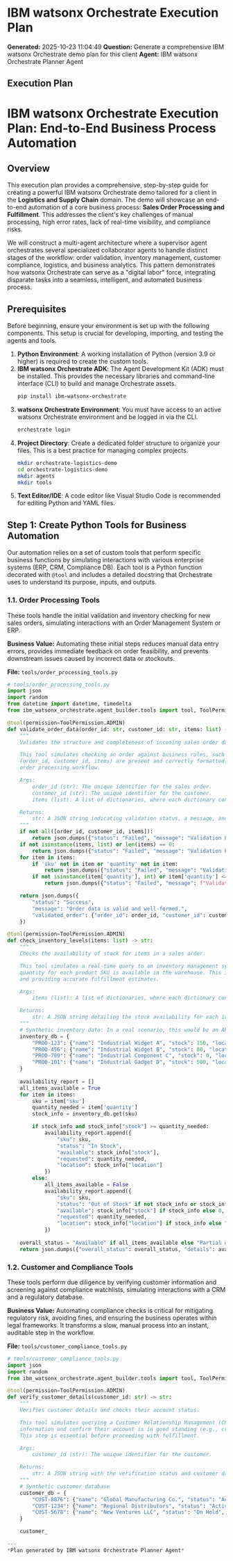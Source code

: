 # IBM watsonx Orchestrate Execution Plan

**Generated:** 2025-10-23 11:04:49
**Question:** Generate a comprehensive IBM watsonx Orchestrate demo plan for this client
**Agent:** IBM watsonx Orchestrate Planner Agent

## Execution Plan

# IBM watsonx Orchestrate Execution Plan: End-to-End Business Process Automation

## Overview

This execution plan provides a comprehensive, step-by-step guide for creating a powerful IBM watsonx Orchestrate demo tailored for a client in the **Logistics and Supply Chain** domain. The demo will showcase an end-to-end automation of a core business process: **Sales Order Processing and Fulfillment**. This addresses the client's key challenges of manual processing, high error rates, lack of real-time visibility, and compliance risks.

We will construct a multi-agent architecture where a supervisor agent orchestrates several specialized collaborator agents to handle distinct stages of the workflow: order validation, inventory management, customer compliance, logistics, and business analytics. This pattern demonstrates how watsonx Orchestrate can serve as a "digital labor" force, integrating disparate tasks into a seamless, intelligent, and automated business process.

## Prerequisites

Before beginning, ensure your environment is set up with the following components. This setup is crucial for developing, importing, and testing the agents and tools.

1.  **Python Environment**: A working installation of Python (version 3.9 or higher) is required to create the custom tools.
2.  **IBM watsonx Orchestrate ADK**: The Agent Development Kit (ADK) must be installed. This provides the necessary libraries and command-line interface (CLI) to build and manage Orchestrate assets.
    ```bash
    pip install ibm-watsonx-orchestrate
    ```
3.  **watsonx Orchestrate Environment**: You must have access to an active watsonx Orchestrate environment and be logged in via the CLI.
    ```bash
    orchestrate login
    ```
4.  **Project Directory**: Create a dedicated folder structure to organize your files. This is a best practice for managing complex projects.
    ```bash
    mkdir orchestrate-logistics-demo
    cd orchestrate-logistics-demo
    mkdir agents
    mkdir tools
    ```
5.  **Text Editor/IDE**: A code editor like Visual Studio Code is recommended for editing Python and YAML files.

## Step 1: Create Python Tools for Business Automation

Our automation relies on a set of custom tools that perform specific business functions by simulating interactions with various enterprise systems (ERP, CRM, Compliance DB). Each tool is a Python function decorated with `@tool` and includes a detailed docstring that Orchestrate uses to understand its purpose, inputs, and outputs.

### 1.1. Order Processing Tools

These tools handle the initial validation and inventory checking for new sales orders, simulating interactions with an Order Management System or ERP.

**Business Value:** Automating these initial steps reduces manual data entry errors, provides immediate feedback on order feasibility, and prevents downstream issues caused by incorrect data or stockouts.

**File:** `tools/order_processing_tools.py`

```python
# tools/order_processing_tools.py
import json
import random
from datetime import datetime, timedelta
from ibm_watsonx_orchestrate.agent_builder.tools import tool, ToolPermission

@tool(permission=ToolPermission.ADMIN)
def validate_order_data(order_id: str, customer_id: str, items: list) -> str:
    """
    Validates the structure and completeness of incoming sales order data.

    This tool simulates checking an order against business rules, such as ensuring all required fields
    (order_id, customer_id, items) are present and correctly formatted. It is the first quality gate in the
    order processing workflow.

    Args:
        order_id (str): The unique identifier for the sales order.
        customer_id (str): The unique identifier for the customer.
        items (list): A list of dictionaries, where each dictionary contains 'sku' and 'quantity'.

    Returns:
        str: A JSON string indicating validation status, a message, and the validated data.
    """
    if not all([order_id, customer_id, items]):
        return json.dumps({"status": "Failed", "message": "Validation Error: Missing required order data."})
    if not isinstance(items, list) or len(items) == 0:
        return json.dumps({"status": "Failed", "message": "Validation Error: Items list cannot be empty."})
    for item in items:
        if 'sku' not in item or 'quantity' not in item:
            return json.dumps({"status": "Failed", "message": "Validation Error: Each item must have a 'sku' and 'quantity'."})
        if not isinstance(item['quantity'], int) or item['quantity'] <= 0:
            return json.dumps({"status": "Failed", "message": f"Validation Error: Quantity for SKU {item['sku']} must be a positive integer."})

    return json.dumps({
        "status": "Success",
        "message": "Order data is valid and well-formed.",
        "validated_order": {"order_id": order_id, "customer_id": customer_id, "items": items}
    })

@tool(permission=ToolPermission.ADMIN)
def check_inventory_levels(items: list) -> str:
    """
    Checks the availability of stock for items in a sales order.

    This tool simulates a real-time query to an inventory management system. It checks if the requested
    quantity for each product SKU is available in the warehouse. This is critical for confirming an order
    and providing accurate fulfillment estimates.

    Args:
        items (list): A list of dictionaries, where each dictionary contains 'sku' and 'quantity'.

    Returns:
        str: A JSON string detailing the stock availability for each item and an overall status.
    """
    # Synthetic inventory data: In a real scenario, this would be an API call.
    inventory_db = {
        "PROD-123": {"name": "Industrial Widget A", "stock": 150, "location": "WH-A"},
        "PROD-456": {"name": "Industrial Widget B", "stock": 80, "location": "WH-B"},
        "PROD-789": {"name": "Industrial Component C", "stock": 0, "location": "WH-A"},
        "PROD-101": {"name": "Industrial Gadget D", "stock": 500, "location": "WH-C"},
    }
    
    availability_report = []
    all_items_available = True
    for item in items:
        sku = item['sku']
        quantity_needed = item['quantity']
        stock_info = inventory_db.get(sku)

        if stock_info and stock_info["stock"] >= quantity_needed:
            availability_report.append({
                "sku": sku,
                "status": "In Stock",
                "available": stock_info["stock"],
                "requested": quantity_needed,
                "location": stock_info["location"]
            })
        else:
            all_items_available = False
            availability_report.append({
                "sku": sku,
                "status": "Out of Stock" if not stock_info or stock_info["stock"] == 0 else "Insufficient Stock",
                "available": stock_info["stock"] if stock_info else 0,
                "requested": quantity_needed,
                "location": stock_info["location"] if stock_info else "N/A"
            })
    
    overall_status = "Available" if all_items_available else "Partial or No Availability"
    return json.dumps({"overall_status": overall_status, "details": availability_report})
```

### 1.2. Customer and Compliance Tools

These tools perform due diligence by verifying customer information and screening against compliance watchlists, simulating interactions with a CRM and a regulatory database.

**Business Value:** Automating compliance checks is critical for mitigating regulatory risk, avoiding fines, and ensuring the business operates within legal frameworks. It transforms a slow, manual process into an instant, auditable step in the workflow.

**File:** `tools/customer_compliance_tools.py`

```python
# tools/customer_compliance_tools.py
import json
import random
from ibm_watsonx_orchestrate.agent_builder.tools import tool, ToolPermission

@tool(permission=ToolPermission.ADMIN)
def verify_customer_details(customer_id: str) -> str:
    """
    Verifies customer details and checks their account status.

    This tool simulates querying a Customer Relationship Management (CRM) system to retrieve customer
    information and confirm their account is in good standing (e.g., credit status, active account).
    This step is essential before proceeding with fulfillment.

    Args:
        customer_id (str): The unique identifier for the customer.

    Returns:
        str: A JSON string with the verification status and customer data.
    """
    # Synthetic customer database
    customer_db = {
        "CUST-8876": {"name": "Global Manufacturing Co.", "status": "Active", "credit_ok": True, "tier": "Gold"},
        "CUST-1234": {"name": "Regional Distributors", "status": "Active", "credit_ok": True, "tier": "Silver"},
        "CUST-5678": {"name": "New Ventures LLC", "status": "On Hold", "credit_ok": False, "tier": "Bronze"},
    }

    customer_

---
*Plan generated by IBM watsonx Orchestrate Planner Agent*
